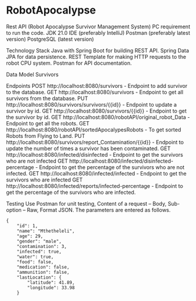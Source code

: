 # RobotApocalypse
Rest API (Robot Apocalypse Survivor Management System)
PC requirement to run the code.
JDK 21.0
IDE (preferably IntelliJ)
Postman (preferably latest version)
PostgreSQL (latest version)

Technology Stack
Java with Spring Boot for building REST API.
Spring Data JPA for data persistence.
REST Template for making HTTP requests to the robot CPU system.
Postman for API documentation.

Data Model
Survivors

Endpoints
POST http://localhost:8080/survivors - Endpoint to add survivor to the database.
GET http://localhost:8080/survivors - Endpoint to get all survivors from the database.
PUT http://localhost:8080/survivors/survivors/{{id}} - Endpoint to update a survivor by id.
GET http://localhost:8080/survivors/{{id}} - Endpoint to get the survivor by id.
GET http://localhost:8080/robotAPI/original_robot_Data - Endpoint to get all the robots.
GET http://localhost:8080/robotAPI/sortedApocalypesRobots - To get sorted Robots from Flying to Land.
PUT http://localhost:8080/survivors/report_Contamination/{{id}} - Endpoint to update the number of times a survivor has been contaminated.
GET http://localhost:8080/infected/disinfected - Endpoint to get the survivors who are not infected
GET http://localhost:8080/infected/disinfected-percentage - Endpoint to get the percentage of the survivors who are not infected.
GET http://localhost:8080/infected/infected - Endpoint to get the survivors who are  infected
GET http://localhost:8080/infected/reports/infected-percentage - Endpoint to get the percentage of the survivors who are infected.

Testing
Use Postman for unit testing, Content of a request – Body, Sub-option – Raw, Format JSON.
The parameters are entered as follows.

    {
        "id": 1,
        "name": "Mthetheleli",
        "age": 29,
        "gender": "male",
        "contamination": 3,
        "infected": true,
        "water": true,
        "food": false,
        "medication": false,
        "ammunition": false,
        "lastLocation": {
            "latitude": 41.89,
            "longitude": 33.98
        }







